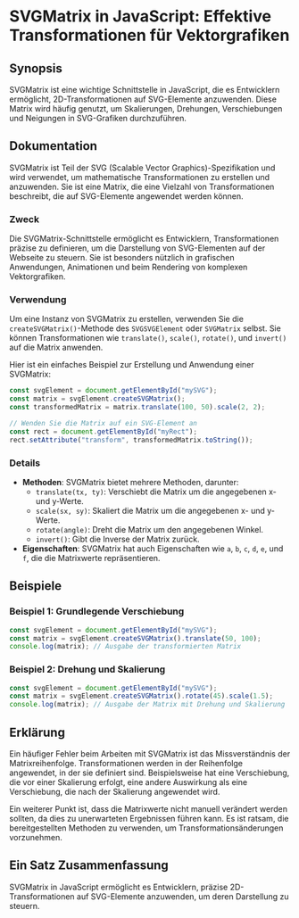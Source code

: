 <!--
Meta Description: # SVGMatrix in JavaScript: Effektive Transformationen für Vektorgrafiken ## Synopsis SVGMatrix ist eine wichtige Schnittstelle in JavaScript, die es E...
Meta Keywords: die, matrix, svgmatrix, und, der
-->

# SVGMatrix in JavaScript: Effektive Transformationen für Vektorgrafiken

## Synopsis
SVGMatrix ist eine wichtige Schnittstelle in JavaScript, die es Entwicklern ermöglicht, 2D-Transformationen auf SVG-Elemente anzuwenden. Diese Matrix wird häufig genutzt, um Skalierungen, Drehungen, Verschiebungen und Neigungen in SVG-Grafiken durchzuführen.

## Dokumentation
SVGMatrix ist Teil der SVG (Scalable Vector Graphics)-Spezifikation und wird verwendet, um mathematische Transformationen zu erstellen und anzuwenden. Sie ist eine Matrix, die eine Vielzahl von Transformationen beschreibt, die auf SVG-Elemente angewendet werden können.

### Zweck
Die SVGMatrix-Schnittstelle ermöglicht es Entwicklern, Transformationen präzise zu definieren, um die Darstellung von SVG-Elementen auf der Webseite zu steuern. Sie ist besonders nützlich in grafischen Anwendungen, Animationen und beim Rendering von komplexen Vektorgrafiken.

### Verwendung
Um eine Instanz von SVGMatrix zu erstellen, verwenden Sie die `createSVGMatrix()`-Methode des `SVGSVGElement` oder `SVGMatrix` selbst. Sie können Transformationen wie `translate()`, `scale()`, `rotate()`, und `invert()` auf die Matrix anwenden.

Hier ist ein einfaches Beispiel zur Erstellung und Anwendung einer SVGMatrix:

```javascript
const svgElement = document.getElementById("mySVG");
const matrix = svgElement.createSVGMatrix();
const transformedMatrix = matrix.translate(100, 50).scale(2, 2);

// Wenden Sie die Matrix auf ein SVG-Element an
const rect = document.getElementById("myRect");
rect.setAttribute("transform", transformedMatrix.toString());
```

### Details
- **Methoden**: SVGMatrix bietet mehrere Methoden, darunter:
  - `translate(tx, ty)`: Verschiebt die Matrix um die angegebenen x- und y-Werte.
  - `scale(sx, sy)`: Skaliert die Matrix um die angegebenen x- und y-Werte.
  - `rotate(angle)`: Dreht die Matrix um den angegebenen Winkel.
  - `invert()`: Gibt die Inverse der Matrix zurück.
- **Eigenschaften**: SVGMatrix hat auch Eigenschaften wie `a`, `b`, `c`, `d`, `e`, und `f`, die die Matrixwerte repräsentieren.

## Beispiele
### Beispiel 1: Grundlegende Verschiebung
```javascript
const svgElement = document.getElementById("mySVG");
const matrix = svgElement.createSVGMatrix().translate(50, 100);
console.log(matrix); // Ausgabe der transformierten Matrix
```

### Beispiel 2: Drehung und Skalierung
```javascript
const svgElement = document.getElementById("mySVG");
const matrix = svgElement.createSVGMatrix().rotate(45).scale(1.5);
console.log(matrix); // Ausgabe der Matrix mit Drehung und Skalierung
```

## Erklärung
Ein häufiger Fehler beim Arbeiten mit SVGMatrix ist das Missverständnis der Matrixreihenfolge. Transformationen werden in der Reihenfolge angewendet, in der sie definiert sind. Beispielsweise hat eine Verschiebung, die vor einer Skalierung erfolgt, eine andere Auswirkung als eine Verschiebung, die nach der Skalierung angewendet wird. 

Ein weiterer Punkt ist, dass die Matrixwerte nicht manuell verändert werden sollten, da dies zu unerwarteten Ergebnissen führen kann. Es ist ratsam, die bereitgestellten Methoden zu verwenden, um Transformationsänderungen vorzunehmen.

## Ein Satz Zusammenfassung
SVGMatrix in JavaScript ermöglicht es Entwicklern, präzise 2D-Transformationen auf SVG-Elemente anzuwenden, um deren Darstellung zu steuern.